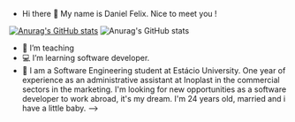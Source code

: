 - Hi there 🖖 My name is Daniel Felix. Nice to meet you !

[![Anurag's GitHub stats](https://github-readme-stats.vercel.app/apidevDanielFelix=anuraghazra)](https://github.com/devDanielFelix/github-readme-stats)
![Anurag's GitHub stats](https://github-readme-stats.vercel.app/api?username=anuraghazra&count_private=true)

- 💼 I’m teaching 
- 💻 I’m learning software developer.
- 💬 I am a Software Engineering student at Estácio University.
      One year of experience as an administrative assistant at Inoplast in the commercial sectors in the marketing.
      I'm looking for new opportunities as a software developer to work abroad, it's my dream.
      I'm 24 years old, married and i have a little baby.
-->
